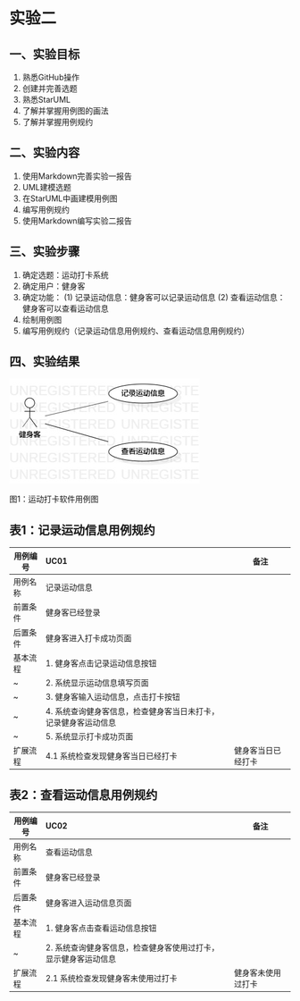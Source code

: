 # 实验二

## 一、实验目标

1. 熟悉GitHub操作
2. 创建并完善选题
3. 熟悉StarUML
4. 了解并掌握用例图的画法
5. 了解并掌握用例规约

## 二、实验内容

1. 使用Markdown完善实验一报告
2. UML建模选题
3. 在StarUML中画建模用例图
4. 编写用例规约
5. 使用Markdown编写实验二报告

## 三、实验步骤

1. 确定选题：运动打卡系统
2. 确定用户：健身客
3. 确定功能：
(1) 记录运动信息：健身客可以记录运动信息
(2) 查看运动信息：健身客可以查看运动信息
4. 绘制用例图
5. 编写用例规约（记录运动信息用例规约、查看运动信息用例规约）

## 四、实验结果

![实验二用例图](./Lab2_UseCaseDiagram.jpg)

图1：运动打卡软件用例图

## 表1：记录运动信息用例规约 

用例编号  | UC01 | 备注  
-|:-|-  
用例名称  | 记录运动信息 |   
前置条件  | 健身客已经登录 |  
后置条件  | 健身客进入打卡成功页面 |    
基本流程  | 1. 健身客点击记录运动信息按钮 |  
~| 2. 系统显示运动信息填写页面  |   
~| 3. 健身客输入运动信息，点击打卡按钮 |   
~| 4. 系统查询健身客信息，检查健身客当日未打卡，记录健身客运动信息 |   
~| 5. 系统显示打卡成功页面   |  
扩展流程  | 4.1 系统检查发现健身客当日已经打卡 | 健身客当日已经打卡  

## 表2：查看运动信息用例规约 

用例编号  | UC02 | 备注  
-|:-|-  
用例名称  | 查看运动信息  |   
前置条件  | 健身客已经登录 |    
后置条件  | 健身客进入运动信息页面 |     
基本流程  | 1. 健身客点击查看运动信息按钮 |     
~| 2. 系统查询健身客信息，检查健身客使用过打卡，显示健身客运动信息 |
扩展流程  | 2.1 系统检查发现健身客未使用过打卡 | 健身客未使用过打卡  
